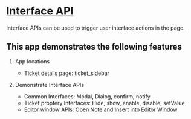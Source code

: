 # [Interface API](https://developer.freshservice.com/docs/interface-methods)

Interface APIs can be used to trigger user interface actions in the page.

## This app demonstrates the following features

1. App locations
    - Ticket details page: ticket_sidebar

2. Demonstrate Interface APIs
    - Common Interfaces: Modal, Dialog, confirm, notify
    - Ticket proptery Interfaces: Hide, show, enable, disable, setValue
    - Editor window APIs: Open Note and Insert into Editor Window
